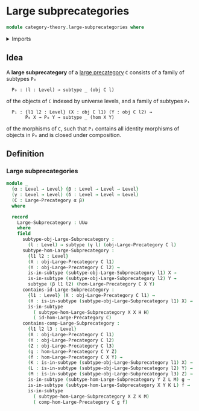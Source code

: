 # Large subprecategories

```agda
module category-theory.large-subprecategories where
```

<details><summary>Imports</summary>

```agda
open import category-theory.large-precategories

open import foundation.subtypes
open import foundation.universe-levels
```

</details>

## Idea

A **large subprecategory** of a
[large precategory](category-theory.large-precategories.md) `C` consists of a
family of subtypes `P₀`

```text
  P₀ : (l : Level) → subtype _ (obj C l)
```

of the objects of `C` indexed by universe levels, and a family of subtypes `P₁`

```text
  P₁ : {l1 l2 : Level} (X : obj C l1) (Y : obj C l2) →
       P₀ X → P₀ Y → subtype _ (hom X Y)
```

of the morphisms of `C`, such that `P₁` contains all identity morphisms of
objects in `P₀` and is closed under composition.

## Definition

### Large subprecategories

```agda
module _
  {α : Level → Level} {β : Level → Level → Level}
  (γ : Level → Level) (δ : Level → Level → Level)
  (C : Large-Precategory α β)
  where

  record
    Large-Subprecategory : UUω
    where
    field
      subtype-obj-Large-Subprecategory :
        (l : Level) → subtype (γ l) (obj-Large-Precategory C l)
      subtype-hom-Large-Subprecategory :
        {l1 l2 : Level}
        (X : obj-Large-Precategory C l1)
        (Y : obj-Large-Precategory C l2) →
        is-in-subtype (subtype-obj-Large-Subprecategory l1) X →
        is-in-subtype (subtype-obj-Large-Subprecategory l2) Y →
        subtype (β l1 l2) (hom-Large-Precategory C X Y)
      contains-id-Large-Subprecategory :
        {l1 : Level} (X : obj-Large-Precategory C l1) →
        (H : is-in-subtype (subtype-obj-Large-Subprecategory l1) X) →
        is-in-subtype
          ( subtype-hom-Large-Subprecategory X X H H)
          ( id-hom-Large-Precategory C)
      contains-comp-Large-Subprecategory :
        {l1 l2 l3 : Level}
        (X : obj-Large-Precategory C l1)
        (Y : obj-Large-Precategory C l2)
        (Z : obj-Large-Precategory C l3)
        (g : hom-Large-Precategory C Y Z)
        (f : hom-Large-Precategory C X Y) →
        (K : is-in-subtype (subtype-obj-Large-Subprecategory l1) X) →
        (L : is-in-subtype (subtype-obj-Large-Subprecategory l2) Y) →
        (M : is-in-subtype (subtype-obj-Large-Subprecategory l3) Z) →
        is-in-subtype (subtype-hom-Large-Subprecategory Y Z L M) g →
        is-in-subtype (subtype-hom-Large-Subprecategory X Y K L) f →
        is-in-subtype
          ( subtype-hom-Large-Subprecategory X Z K M)
          ( comp-hom-Large-Precategory C g f)
```
